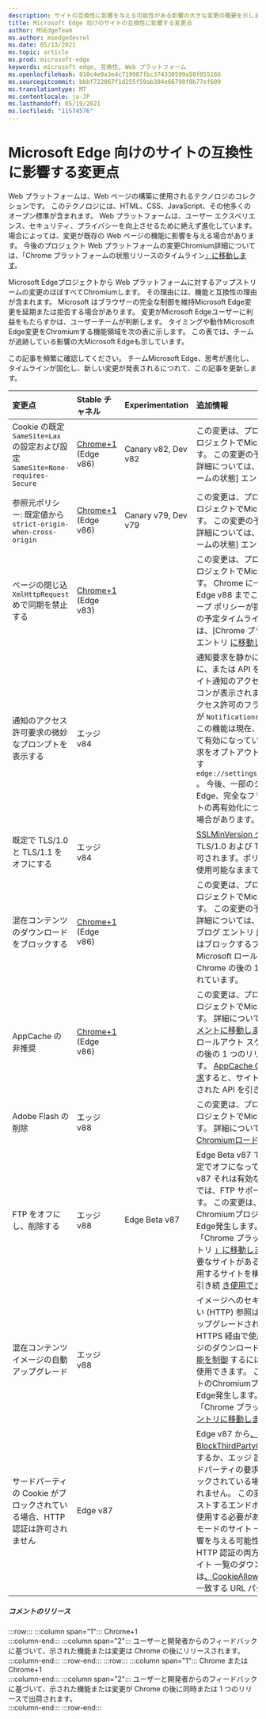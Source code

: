 ```yaml
---
description: サイトの互換性に影響を与える可能性がある影響の大きな変更の概要を示します。
title: Microsoft Edge 向けのサイトの互換性に影響する変更点
author: MSEdgeTeam
ms.author: msedgedevrel
ms.date: 05/13/2021
ms.topic: article
ms.prod: microsoft-edge
keywords: microsoft edge, 互換性, Web プラットフォーム
ms.openlocfilehash: 810c4e0a3e4c719987fbc374330599a58f055166
ms.sourcegitcommit: bbbf722067f1d255f59ab384e66798f8b77ef609
ms.translationtype: MT
ms.contentlocale: ja-JP
ms.lasthandoff: 05/19/2021
ms.locfileid: "11574576"
---
```

# <a name="site-compatibility-impacting-changes-coming-to-microsoft-edge"></a>Microsoft Edge 向けのサイトの互換性に影響する変更点  

Web プラットフォームは、Web ページの構築に使用されるテクノロジのコレクションです。  このテクノロジには、HTML、CSS、JavaScript、その他多くのオープン標準が含まれます。  Web プラットフォームは、ユーザー エクスペリエンス、セキュリティ、プライバシーを向上させるために絶えず進化しています。  場合によっては、変更が既存の Web ページの機能に影響を与える場合があります。  今後のプロジェクト Web プラットフォームの変更Chromium詳細については、「Chrome プラットフォームの状態リリースのタイムライン[」に移動します][ChromestatusFeaturesSchedule]。  

Microsoft Edgeプロジェクトから Web プラットフォームに対するアップストリームの変更のほぼすべてChromiumします。  その理由には、機能と互換性の理由が含まれます。  Microsoft はブラウザーの完全な制御を維持Microsoft Edge変更を延期または拒否する場合があります。  変更がMicrosoft Edgeユーザーに利益をもたらすかは、ユーザーチームが判断します。  タイミングや動作Microsoft Edge変更をChromiumする機能領域を次の表に示します。  この表では、チームが追跡している影響の大Microsoft Edgeも示しています。  

この記事を頻繁に確認してください。  チームMicrosoft Edge、思考が進化し、タイムラインが固化し、新しい変更が発表されるにつれて、この記事を更新します。  

| 変更点 | Stable チャネル | Experimentation | 追加情報 |  
|:--- |:--- |:--- |:--- |
| Cookie の既定 `SameSite=Lax` の設定および設定 `SameSite=None-requires-Secure` | [Chrome+1](#release-comments) \(Edge v86\)  | Canary v82, Dev v82 | この変更は、プロジェクトのChromiumプロジェクトでMicrosoft Edge発生します。  この変更の予定タイムラインを含む詳細については、[Chrome プラットフォームの状態] エントリ [に移動します][ChromestatusFeature5088147346030592]。  |  
| 参照元ポリシー: 既定値から `strict-origin-when-cross-origin` | [Chrome+1](#release-comments) \(Edge v86\)  | Canary v79, Dev v79 | この変更は、プロジェクトのChromiumプロジェクトでMicrosoft Edge発生します。  この変更の予定タイムラインを含む詳細については、[Chrome プラットフォームの状態] エントリ [に移動します][ChromestatusFeature6251880185331712]。  |  
| ページの閉じ込 `XmlHttpRequest` めで同期を禁止する | [Chrome+1](#release-comments) \(Edge v83\) |  | この変更は、プロジェクトのChromiumプロジェクトでMicrosoft Edge発生します。  Chrome に一致Microsoft Edge、Edge v88 までこの変更をオフにするグループ ポリシーが提供されます。  この変更の予定タイムラインを含む詳細については、[Chrome プラットフォームの状態] エントリ [に移動します][ChromestatusFeature4664843055398912]。  |  
| 通知のアクセス許可要求の微妙なプロンプトを表示する | エッジ v84 |  | 通知要求を静かにすると、アドレス バーに、または API を使用して要求されたサイト通知のアクセス許可の微妙な要求アイコンが表示されます。完全または標準のアクセス許可のフライアウト プロンプト UI が `Notifications` `Push` 置き換わります。  この機能は現在、すべてのユーザーに対して有効になっています。  通知の静かな要求をオプトアウトするには、に移動します `edge://settings/content/notifications` 。  今後、一部のシナリオMicrosoft Edge、完全なフライアウト通知プロンプトの再有効化についてチームが確認する場合があります。  |  
| 既定で TLS/1.0 と TLS/1.1 をオフにする | エッジ v84 |  | [SSLMinVersion グループ][DeployedgeMicrosoftEdgePoliciesSslversionmin]ポリシーでは、TLS/1.0 および TLS/1.1 の再有効化が許可されます。ポリシーは Edge v90 まで使用可能なままです。  |  
| 混在コンテンツのダウンロードをブロックする | [Chrome+1](#release-comments) \(Edge v86\)  |  | この変更は、プロジェクトのChromiumプロジェクトでMicrosoft Edge発生します。  この変更の予定タイムラインを含む詳細については、Google のセキュリティ ブログ エントリ [に移動します][GoogleBlogSecurity20200206]。  警告またはブロックするファイルの種類に関する Microsoft ロールアウトスケジュールは、Chrome の後の 1 つのリリースで計画されています。  |  
| AppCache の非推奨 | [Chrome+1](#release-comments) \(Edge v86\)  |  | この変更は、プロジェクトのChromiumプロジェクトでMicrosoft Edge発生します。  詳細については [、WebDev のドキュメントに移動します][WebDevAppCacheRemoval]。  廃止の Microsoft ロールアウト スケジュールは、Chrome の後の 1 つのリリースで計画されています。  [AppCache OriginTrial トークンを要求][ChromeDevelopersOrigintrialsAppCacheOriginTrial]すると、サイトは Edge v90 まで廃止された API を引き続き使用できます。  |  
| Adobe Flash の削除 | エッジ v88  |  | この変更は、プロジェクトのChromiumプロジェクトでMicrosoft Edge発生します。  詳細については[、「Adobe Flash Chromiumロードマップ」に移動します][ChromiumFlashRoadmapSupportRemoved]。  | 
| FTP をオフにし、削除する | エッジ v88  | Edge Beta v87 | Edge Beta v87 では、FTP サポートは既定でオフになっています。In Edge Stable v87 それは有効なままです。  Edge v88 では、FTP サポートは完全に削除されます。  この変更は、プロジェクトのChromiumプロジェクトでMicrosoft Edge発生します。  詳細については、「Chrome プラットフォームの状態エントリ [」に移動します][ChromestatusFeature6246151319715840]。  FTP サポートが必要なサイトがある企業は、IE モードを使用するサイトを構成することで、FTP を引き続 [き使用できます][DeployedgeEdgeIeMode]。  | 
| 混在コンテンツ イメージの自動アップグレード | エッジ v88  |  | イメージへのセキュリティ保護されていない \(HTTP\) 参照は、HTTPS に自動的にアップグレードされます。イメージが HTTPS 経由で使用できない場合、イメージのダウンロードは失敗します。 この [機能を制御][DeployedgeMicrosoftEdgePoliciesInsecurecontentallowedforurls] するには、グループ ポリシーを使用できます。 この変更は、プロジェクトのChromiumプロジェクトでMicrosoft Edge発生します。 詳細については、「Chrome プラットフォームの状態」 [エントリに移動します][ChromestatusFeature4926989725073408]。  | 
| サードパーティの Cookie がブロックされている場合、HTTP 認証は許可されません  | Edge v87  |  | Edge v87 から[、BlockThirdPartyCookies][DeployedgeMicrosoftEdgePoliciesBlockthirdpartycookies]ポリシーを使用するか、エッジ 設定 ページを介してサードパーティの要求に対して Cookie がブロックされている場合、HTTP 認証も許可されません。 この変更は、Enterpriseをホストするエンドポイント[][DeployedgeEdgeIeModePoliciesConfigureUsingUseEnterpriseModeIeWebsiteListPolicy]が HTTP 認証を使用する必要がある場合Internet Explorerモードのサイト 一覧のダウンロードに影響を与える可能性があります。  Cookie と HTTP 認証の両方を Enterpriseモード サイト 一覧のダウンロードに使用するには[、CookieAllowedForURLs][DeployedgeMicrosoftEdgePoliciesCookiesallowedforurls]ポリシーに一致する URL パターンを追加します。  |   

##### <a name="release-comments"></a>コメントのリリース  

:::row:::
   :::column span="1":::
      Chrome+1  
   :::column-end:::
   :::column span="2":::
      ユーザーと開発者からのフィードバックに基づいて、示された機能または変更は Chrome の後にリリースされます。  
   :::column-end:::
:::row-end:::
:::row:::
   :::column span="1":::
      Chrome または Chrome+1  
   :::column-end:::
   :::column span="2":::
      ユーザーと開発者からのフィードバックに基づいて、示された機能または変更が Chrome の後に同時または 1 つのリリースで出荷されます。  
   :::column-end:::
:::row-end:::

<!-- links -->  

[DeployedgeEdgeIeMode]: /deployedge/edge-ie-mode "IE モードの|Microsoft Docs"  
[DeployedgeEdgeIeModePoliciesConfigureUsingUseEnterpriseModeIeWebsiteListPolicy]: /deployedge/edge-ie-mode-policies#configure-using-the-use-the-enterprise-mode-ie-website-list-policy "[ネットワーク モード IE web サイトのEnterpriseポリシーを使用して構成する - IE モード ポリシーを構成|Microsoft Docs"  
[DeployedgeMicrosoftEdgePoliciesBlockthirdpartycookies]: /deployedge/microsoft-edge-policies#blockthirdpartycookies "BlockThirdPartyCookies - Microsoft Edge - ポリシー |Microsoft Docs"  
[DeployedgeMicrosoftEdgePoliciesCookiesallowedforurls]: /deployedge/microsoft-edge-policies#cookiesallowedforurls "CookieAllowedForUrls - Microsoft Edge - ポリシー |Microsoft Docs"  
[DeployedgeMicrosoftEdgePoliciesInsecurecontentallowedforurls]:  /deployedge/microsoft-edge-policies#insecurecontentallowedforurls "InsecureContentAllowedForUrls - Microsoft Edge - ポリシー |Microsoft Docs"  
[DeployedgeMicrosoftEdgePoliciesSslversionmin]: /deployedge/microsoft-edge-policies#sslversionmin "SSLVersionMin - Microsoft Edge - ポリシー |Microsoft Docs"  

[ChromestatusFeaturesSchedule]: https://www.chromestatus.com/features/schedule "タイムライン のリリース|Chrome プラットフォームの状態"  
[ChromestatusFeature4664843055398912]: https://chromestatus.com/feature/4664843055398912 "ページの却下 JavaScript サーバーで同期 XHR を許可|Chrome プラットフォームの状態"  
[ChromestatusFeature4926989725073408]: https://chromestatus.com/feature/4926989725073408 "Autoupgrade Image Mixed Content |Chrome プラットフォームの状態"  
[ChromestatusFeature5088147346030592]: https://chromestatus.com/feature/5088147346030592 "Cookie の既定値は SameSite=Lax |Chrome プラットフォームの状態"  
[ChromestatusFeature6246151319715840]: https://chromestatus.com/feature/6246151319715840 "FTP サポートの廃止|Chrome プラットフォームの状態"  
[ChromestatusFeature6251880185331712]: https://chromestatus.com/feature/6251880185331712 "参照元ポリシー: 既定で strict-origin-when-cross-origin |Chrome プラットフォームの状態"  

[ChromiumFlashRoadmapSupportRemoved]: https://www.chromium.org/flash-roadmap#TOC-Flash-Support-Removed-from-Chromium-Target:-Chrome-88---Jan-2021- "Flash のサポート Chromium (ターゲット: Chrome 88+ - 2021 年 1 月) - Flash ロードマップ |Chromiumプロジェクト"  

[ChromeDevelopersOrigintrialsAppCacheOriginTrial]: https://developers.chrome.com/origintrials/#/view_trial/1776670052997660673 "AppCache OriginTrial トークン |Chrome 開発者"  

[GoogleBlogSecurity20200206]: https://security.googleblog.com/2020/02/protecting-users-from-insecure_6.html "Google Chrome の安全でないダウンロードからユーザーを保護する - Google Online セキュリティ ブログ" 

[WebDevAppCacheRemoval]: https://web.dev/appcache-removal "AppCache の削除の準備|web.dev"  

<!--todo:  cleanup links  -->  
